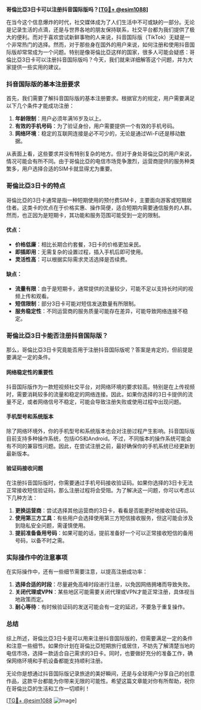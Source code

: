 **哥倫比亞3日卡可以注册抖音国际版吗？[[TG💪+ @esim1088](https://t.me/s/esim1088)]**

在当今这个信息爆炸的时代，社交媒体成为了人们生活中不可或缺的一部分。无论是记录生活的点滴，还是与世界各地的朋友保持联系，社交平台都为我们提供了极大的便利。而对于喜欢尝试新鲜事物的人来说，抖音国际版（TikTok）无疑是一个非常热门的选择。然而，对于那些身在国外的用户来说，如何注册和使用抖音国际版却常常成为一个问题。特别是像哥倫比亞这样的国家，很多人可能会疑惑：哥倫比亞3日卡可以注册抖音国际版吗？今天，我们就来详细解答这个问题，并为大家提供一些实用的建议。

### 抖音国际版的基本注册要求

首先，我们需要了解抖音国际版的基本注册要求。根据官方的规定，用户需要满足以下几个条件才能成功注册：

1. **年龄限制**：用户必须年满16岁及以上。
2. **有效的手机号码**：为了验证身份，用户需要提供一个有效的手机号码。
3. **网络环境**：稳定的互联网连接是必不可少的，无论是通过Wi-Fi还是移动数据。

从表面上看，这些要求并没有特别复杂的地方。但对于身处哥倫比亞的用户来说，情况可能会有所不同。由于哥倫比亞的电信市场竞争激烈，运营商提供的服务种类繁多，用户选择合适的SIM卡就显得尤为重要。

### 哥倫比亞3日卡的特点

哥倫比亞的3日卡通常是指一种短期使用的预付费SIM卡，主要面向游客或短期居住者。这类卡的优点在于价格实惠、操作简便，适合短期内需要通信服务的人群。然而，也正因为是短期卡，其功能和服务范围可能受到一定的限制。

#### 优点：
- **价格低廉**：相比长期合约套餐，3日卡的价格更加亲民。
- **即插即用**：无需复杂的设置过程，插入手机后即可使用。
- **灵活性高**：可以根据实际需求灵活选择是否续费。

#### 缺点：
- **流量有限**：由于是短期卡，通常提供的流量较少，可能不足以支持长时间的视频上传和观看。
- **短信限制**：部分3日卡可能对短信发送数量有所限制。
- **服务稳定性**：不同运营商的服务质量可能存在差异，可能导致网络连接不稳定。

### 哥倫比亞3日卡能否注册抖音国际版？

那么，哥倫比亞3日卡究竟能否用于注册抖音国际版呢？答案是肯定的，但前提是要满足一定的条件。

#### 网络稳定性的重要性

抖音国际版作为一款短视频社交平台，对网络环境的要求较高。特别是在上传视频时，需要消耗较多的流量和稳定的网络连接。因此，如果你选择的3日卡提供的流量不足，或者网络信号不稳定，可能会导致注册失败或使用过程中出现问题。

#### 手机型号和系统版本

除了网络环境外，你的手机型号和系统版本也会对注册过程产生影响。抖音国际版目前支持多种操作系统，包括iOS和Android。不过，不同版本的操作系统可能会有不同的兼容性问题。因此，在尝试注册之前，最好确保你的手机系统已经更新到最新版本。

#### 验证码接收问题

在注册抖音国际版时，你需要通过手机号码接收验证码。如果你选择的3日卡无法正常接收短信验证码，那么注册过程将会受阻。为了解决这一问题，你可以考虑以下几种方法：

1. **更换运营商**：尝试选择其他运营商的3日卡，看看是否能更好地接收验证码。
2. **使用第三方工具**：有些用户会选择使用第三方短信接收服务，但这可能会涉及到隐私安全问题，需谨慎使用。
3. **提前准备备用号码**：如果可能的话，提前准备好一个可以正常接收短信的备用号码，以备不时之需。

### 实际操作中的注意事项

在实际操作中，还有一些细节需要注意，以提高注册成功率：

1. **选择合适的时段**：尽量避免高峰时段进行注册，以免因网络拥堵而导致失败。
2. **关闭代理或VPN**：某些地区可能需要关闭代理或VPN才能正常注册，具体视当地政策而定。
3. **耐心等待**：有时候验证码的发送可能会有一定的延迟，不要急于重复操作。

### 总结

综上所述，哥倫比亞3日卡是可以用来注册抖音国际版的，但需要满足一定的条件和注意一些细节。如果你计划在哥倫比亞短期旅行或居住，不妨先了解清楚当地的电信市场，选择一款适合自己需求的3日卡。同时，也要做好充分的准备工作，确保网络环境和手机设备都能支持顺利注册。

无论你是想通过抖音国际版记录旅途的美好瞬间，还是与全球用户分享自己的创意作品，这款平台都能为你带来无限的可能性。希望这篇文章能对你有所帮助，祝你在哥倫比亞的生活和工作一切顺利！

[[TG💪+ @esim1088](https://t.me/s/esim1088) ![Image](https://i.postimg.cc/4NQfJmqS/Snipaste-2025-05-13-00-14-12.png)]